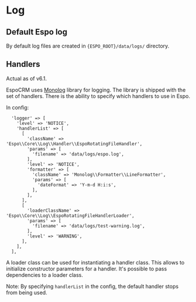 # Log

## Default Espo log

By default log files are created in `{ESPO_ROOT}/data/logs/` directory.

## Handlers

Actual as of v6.1.

EspoCRM uses [Monolog](https://github.com/Seldaek/monolog) library for logging.
The library is shipped with the set of handlers.
There is the ability to specify which handlers to use in Espo.

In config:

```
  'logger' => [
    'level' => 'NOTICE',
    'handlerList' => [
      [
        'className' => 'Espo\\Core\\Log\\Handler\\EspoRotatingFileHandler',
        'params' => [
          'filename' => 'data/logs/espo.log',
        ],
        'level' => 'NOTICE',
        'formatter' => [
          'className' => 'Monolog\\Formatter\\LineFormatter',
          'params' => [
            'dateFormat' => 'Y-m-d H:i:s',
          ],
        ],
      ],
      [
        'loaderClassName' => 'Espo\\Core\\Log\\EspoRotatingFileHandlerLoader',
        'params' => [
          'filename' => 'data/logs/test-warning.log',
        ],
        'level' => 'WARNING',
      ],
    ],
  ],
```

A loader class can be used for instantiating a handler class. 
This allows to initialize constructor parameters for a handler.
It's possible to pass dependencies to a loader class.

Note: By specifying `handlerList` in the config, the default handler stops from being used.
